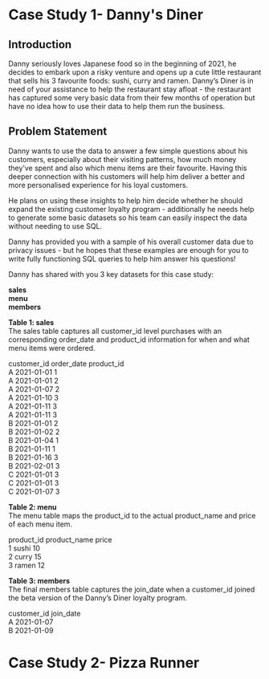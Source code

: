 # Case Study 1- Danny's Diner 
## Introduction 
Danny seriously loves Japanese food so in the beginning of 2021, he decides to embark upon a risky venture and opens up a cute little restaurant that sells his 3 favourite foods: sushi, curry and ramen.
Danny’s Diner is in need of your assistance to help the restaurant stay afloat - the restaurant has captured some very basic data from their few months of operation but have no idea how to use their data to help them run the business.

## Problem Statement
Danny wants to use the data to answer a few simple questions about his customers, especially about their visiting patterns, how much money they’ve spent and also which menu items are their favourite. Having this deeper connection with his customers will help him deliver a better and more personalised experience for his loyal customers.

He plans on using these insights to help him decide whether he should expand the existing customer loyalty program - additionally he needs help to generate some basic datasets so his team can easily inspect the data without needing to use SQL.

Danny has provided you with a sample of his overall customer data due to privacy issues - but he hopes that these examples are enough for you to write fully functioning SQL queries to help him answer his questions!

Danny has shared with you 3 key datasets for this case study: <br />

**sales  <br />
menu    <br />
members**

**Table 1: sales** <br  />
The sales table captures all customer_id level purchases with an corresponding order_date and product_id information for when and what menu items were ordered.

customer_id	order_date	product_id  <br />
A	2021-01-01	1  <br />
A	2021-01-01	2   <br />
A	2021-01-07	2   <br />
A	2021-01-10	3 <br />
A	2021-01-11	3  <br />
A	2021-01-11	3 <br />
B	2021-01-01	2 <br />
B	2021-01-02	2 <br />
B	2021-01-04	1 <br />
B	2021-01-11	1 <br />
B	2021-01-16	3 <br />
B	2021-02-01	3 <br />
C	2021-01-01	3 <br />
C	2021-01-01	3  <br />
C	2021-01-07	3 <br />

**Table 2: menu**   <br />
The menu table maps the product_id to the actual product_name and price of each menu item.

product_id	product_name	price  <br />
1	sushi	10  <br />
2	curry	15 <br />
3	ramen	12 <br />

**Table 3: members**  <br />
The final members table captures the join_date when a customer_id joined the beta version of the Danny’s Diner loyalty program.

customer_id	join_date  <br />
A	2021-01-07  <br />
B	2021-01-09 <br />


# Case Study 2- Pizza Runner
